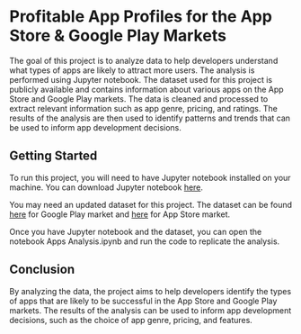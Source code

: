 # Profitable App Profiles for the App Store & Google Play Markets
The goal of this project is to analyze data to help developers understand what types of apps are likely to attract more users. The analysis is performed using Jupyter notebook. The dataset used for this project is publicly available and contains information about various apps on the App Store and Google Play markets. The data is cleaned and processed to extract relevant information such as app genre, pricing, and ratings. The results of the analysis are then used to identify patterns and trends that can be used to inform app development decisions.

## Getting Started
To run this project, you will need to have Jupyter notebook installed on your machine. You can download Jupyter notebook [here](https://jupyter.org/install).

You may need an updated dataset for this project. The dataset can be found [here](https://www.kaggle.com/lava18/google-play-store-apps) for Google Play market and [here](https://www.kaggle.com/ramamet4/app-store-apple-data-set-10k-apps) for App Store market.

Once you have Jupyter notebook and the dataset, you can open the notebook Apps Analysis.ipynb and run the code to replicate the analysis.

## Conclusion
By analyzing the data, the project aims to help developers identify the types of apps that are likely to be successful in the App Store and Google Play markets. The results of the analysis can be used to inform app development decisions, such as the choice of app genre, pricing, and features.
